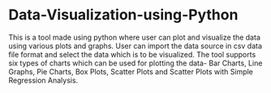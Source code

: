 # Data-Visualization-using-Python
This is a tool made using python where user can plot and visualize the data using various plots and graphs. User can import the data source in csv data file format and select the data which is to be visualized. The tool supports six types of charts which can be used for plotting the data- Bar Charts, Line Graphs, Pie Charts, Box Plots, Scatter Plots and Scatter Plots with Simple Regression Analysis.
